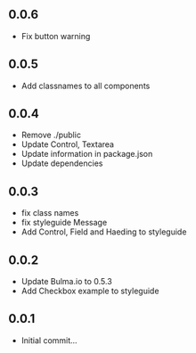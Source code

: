 ## 0.0.6

* Fix button warning

## 0.0.5

* Add classnames to all components

## 0.0.4

* Remove ./public
* Update Control, Textarea
* Update information in package.json
* Update dependencies

## 0.0.3

* fix class names
* fix styleguide Message
* Add Control, Field and Haeding to styleguide

## 0.0.2

* Update Bulma.io to 0.5.3
* Add Checkbox example to styleguide

## 0.0.1

* Initial commit...
